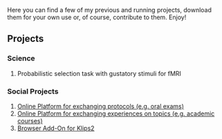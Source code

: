 Here you can find a few of my previous and running projects, download them for your own use or, of course, contribute to them.
Enjoy!

## Projects
### Science
1. Probabilistic selection task with gustatory stimuli for fMRI
### Social Projects
1. [Online Platform for exchanging protocols (e.g. oral exams)](https://github.com/oreiner/Digitales_Skriptenzimmer.git)
2. [Online Platform  for exchanging experiences on topics (e.g. academic courses)](https://github.com/oreiner/Wahlpflichtblock-Gutachter.git)
3. [Browser Add-On for Klips2](https://github.com/oreiner/WPB-Gutacher-Notenspiegel.git)
